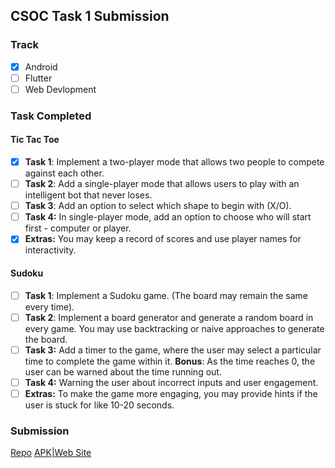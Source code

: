 ## CSOC Task 1 Submission
<!-- - [x] mark like this where required -->

### Track

- [x] Android
- [ ] Flutter
- [ ] Web Devlopment

### Task Completed
<!-- you only have to fill in one of the tasks -->
#### Tic Tac Toe

- [x] **Task 1**: Implement a two-player mode that allows two people to compete against each other.
- [ ] **Task 2**: Add a single-player mode that allows users to play with an intelligent bot that never loses.
- [ ] **Task 3**: Add an option to select which shape to begin with (X/O).
- [ ] **Task 4:** In single-player mode, add an option to choose who will start first - computer or player.
- [x] **Extras:** You may keep a record of scores and use player names for interactivity.

#### Sudoku

- [ ] **Task 1**: Implement a Sudoku game. (The board may remain the same every time).
- [ ] **Task 2**: Implement a board generator and generate a random board in every game. You may use backtracking or naive approaches to generate the board.
- [ ] **Task 3:** Add a timer to the game, where the user may select a particular time to complete the game within it. **Bonus**: As the time reaches 0, the user can be warned about the time running out.
- [ ] **Task 4:** Warning the user about incorrect inputs and user engagement.
- [ ] **Extras:** To make the game more engaging, you may provide hints if the user is stuck for like 10-20 seconds.

### Submission

<!-- Add in your repo and apk link or web site link as per track -->
[Repo](https://github.com/RainaJain5/TicTacToe)
[APK|Web Site](https://github.com/RainaJain5/TicTacToe/blob/master/TicTacToe.apk)
